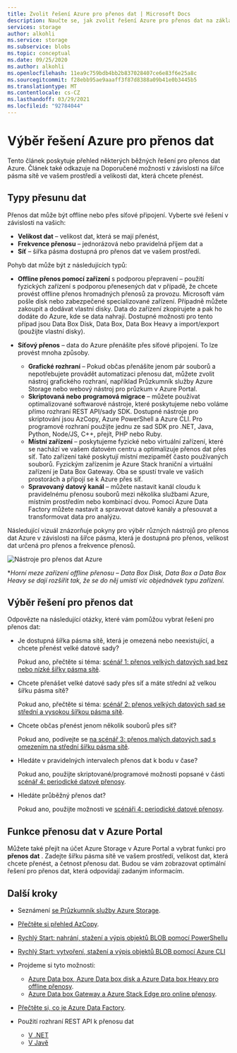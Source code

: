 ```yaml
---
title: Zvolit řešení Azure pro přenos dat | Microsoft Docs
description: Naučte se, jak zvolit řešení Azure pro přenos dat na základě velikostí dat a dostupné šířky pásma sítě ve vašem prostředí.
services: storage
author: alkohli
ms.service: storage
ms.subservice: blobs
ms.topic: conceptual
ms.date: 09/25/2020
ms.author: alkohli
ms.openlocfilehash: 11ea9c759bdb4bb2b837028407ce6e83f6e25a8c
ms.sourcegitcommit: f28ebb95ae9aaaff3f87d8388a09b41e0b3445b5
ms.translationtype: MT
ms.contentlocale: cs-CZ
ms.lasthandoff: 03/29/2021
ms.locfileid: "92784044"
---
```

# <a name="choose-an-azure-solution-for-data-transfer"></a>Výběr řešení Azure pro přenos dat

Tento článek poskytuje přehled některých běžných řešení pro přenos dat Azure. Článek také odkazuje na Doporučené možnosti v závislosti na šířce pásma sítě ve vašem prostředí a velikosti dat, která chcete přenést.

## <a name="types-of-data-movement"></a>Typy přesunu dat

Přenos dat může být offline nebo přes síťové připojení. Vyberte své řešení v závislosti na vašich:

- **Velikost dat** – velikost dat, která se mají přenést,
- **Frekvence přenosu** – jednorázová nebo pravidelná příjem dat a
- **Síť** – šířka pásma dostupná pro přenos dat ve vašem prostředí.

Pohyb dat může být z následujících typů:

- **Offline přenos pomocí zařízení** s podporou přepravení – použití fyzických zařízení s podporou přenesených dat v případě, že chcete provést offline přenos hromadných přenosů za provozu. Microsoft vám pošle disk nebo zabezpečené specializované zařízení. Případně můžete zakoupit a dodávat vlastní disky. Data do zařízení zkopírujete a pak ho dodáte do Azure, kde se data nahrají.  Dostupné možnosti pro tento případ jsou Data Box Disk, Data Box, Data Box Heavy a import/export (použijte vlastní disky).

- **Síťový přenos** – data do Azure přenášíte přes síťové připojení. To lze provést mnoha způsoby.

    - **Grafické rozhraní** – Pokud občas přenášíte jenom pár souborů a nepotřebujete provádět automatizaci přenosu dat, můžete zvolit nástroj grafického rozhraní, například Průzkumník služby Azure Storage nebo webový nástroj pro průzkum v Azure Portal.
    - **Skriptovaná nebo programová migrace** – můžete používat optimalizované softwarové nástroje, které poskytujeme nebo voláme přímo rozhraní REST API/sady SDK. Dostupné nástroje pro skriptování jsou AzCopy, Azure PowerShell a Azure CLI. Pro programové rozhraní použijte jednu ze sad SDK pro .NET, Java, Python, Node/JS, C++, přejít, PHP nebo Ruby.
    - **Místní zařízení** – poskytujeme fyzické nebo virtuální zařízení, které se nachází ve vašem datovém centru a optimalizuje přenos dat přes síť. Tato zařízení také poskytují místní mezipaměť často používaných souborů. Fyzickým zařízením je Azure Stack hraniční a virtuální zařízení je Data Box Gateway. Oba se spustí trvale ve vašich prostorách a připojí se k Azure přes síť.
    - **Spravovaný datový kanál** – můžete nastavit kanál cloudu k pravidelnému přenosu souborů mezi několika službami Azure, místním prostředím nebo kombinací dvou. Pomocí Azure Data Factory můžete nastavit a spravovat datové kanály a přesouvat a transformovat data pro analýzu.

Následující vizuál znázorňuje pokyny pro výběr různých nástrojů pro přenos dat Azure v závislosti na šířce pásma, která je dostupná pro přenos, velikost dat určená pro přenos a frekvence přenosů.

![Nástroje pro přenos dat Azure](media/storage-choose-data-transfer-solution/azure-data-transfer-options-3.png)

**Horní meze zařízení offline přenosu – Data Box Disk, Data Box a Data Box Heavy se dají rozšířit tak, že se do něj umístí víc objednávek typu zařízení.*

## <a name="selecting-a-data-transfer-solution"></a>Výběr řešení pro přenos dat

Odpovězte na následující otázky, které vám pomůžou vybrat řešení pro přenos dat:

- Je dostupná šířka pásma sítě, která je omezená nebo neexistující, a chcete přenést velké datové sady?
  
    Pokud ano, přečtěte si téma: [scénář 1: přenos velkých datových sad bez nebo nízké šířky pásma sítě](storage-solution-large-dataset-low-network.md).
- Chcete přenášet velké datové sady přes síť a máte střední až velkou šířku pásma sítě?

    Pokud ano, přečtěte si téma: [scénář 2: přenos velkých datových sad se střední a vysokou šířkou pásma sítě](storage-solution-large-dataset-moderate-high-network.md).
- Chcete občas přenést jenom několik souborů přes síť?

    Pokud ano, podívejte se [na scénář 3: přenos malých datových sad s omezením na střední šířku pásma sítě](storage-solution-small-dataset-low-moderate-network.md).
- Hledáte v pravidelných intervalech přenos dat k bodu v čase?

    Pokud ano, použijte skriptované/programové možnosti popsané v části [scénář 4: periodické datové přenosy](storage-solution-periodic-data-transfer.md).
- Hledáte průběžný přenos dat?

    Pokud ano, použijte možnosti ve [scénáři 4: periodické datové přenosy](storage-solution-periodic-data-transfer.md).

## <a name="data-transfer-feature-in-azure-portal"></a>Funkce přenosu dat v Azure Portal

Můžete také přejít na účet Azure Storage v Azure Portal a vybrat funkci pro **přenos dat** . Zadejte šířku pásma sítě ve vašem prostředí, velikost dat, která chcete přenést, a četnost přenosu dat. Budou se vám zobrazovat optimální řešení pro přenos dat, která odpovídají zadaným informacím. 

## <a name="next-steps"></a>Další kroky

- Seznámení [se Průzkumník služby Azure Storage](https://azure.microsoft.com/resources/videos/introduction-to-microsoft-azure-storage-explorer/).
- [Přečtěte si přehled AzCopy](./storage-use-azcopy-v10.md).
- [Rychlý Start: nahrání, stažení a výpis objektů BLOB pomocí PowerShellu](../blobs/storage-quickstart-blobs-powershell.md)
- [Rychlý Start: vytvoření, stažení a výpis objektů BLOB pomocí Azure CLI](../blobs/storage-quickstart-blobs-cli.md)
- Projdeme si tyto možnosti:

    - [Azure Data box, Azure Data box disk a Azure Data box Heavy pro offline přenosy](../../databox/index.yml).
    - [Azure Data box Gateway a Azure Stack Edge pro online přenosy](../../databox-online/index.yml).
- [Přečtěte si, co je Azure Data Factory](../../data-factory/copy-activity-overview.md).
- Použití rozhraní REST API k přenosu dat

    - [V .NET](/dotnet/api/overview/azure/storage)
    - [V Javě](/java/api/overview/azure/storage)